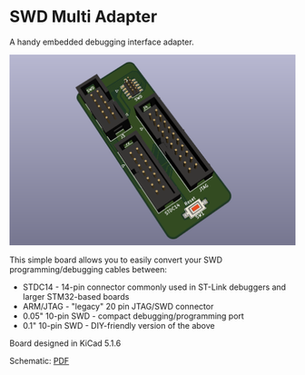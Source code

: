 # SWD Multi Adapter

A handy embedded debugging interface adapter.

![PCB Render](docs/swd-multi-adapter.png)

This simple board allows you to easily convert your SWD programming/debugging cables between:

- STDC14 - 14-pin connector commonly used in ST-Link debuggers and larger STM32-based boards
- ARM/JTAG - "legacy" 20 pin JTAG/SWD connector
- 0.05" 10-pin SWD - compact debugging/programming port
- 0.1" 10-pin SWD - DIY-friendly version of the above

Board designed in KiCad 5.1.6

Schematic: [PDF](docs/swd-multi-adapter.pdf)
